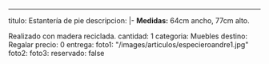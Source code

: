 ---
titulo: Estantería de pie
descripcion: |-
  **Medidas:** 64cm ancho, 77cm alto.

  Realizado con madera reciclada.
cantidad: 1
categoria: Muebles
destino: Regalar
precio: 0
entrega: 
foto1: "/images/articulos/especieroandre1.jpg"
foto2: 
foto3: 
reservado: false

